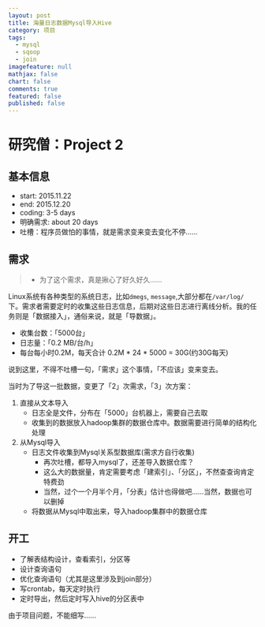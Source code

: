 ```yaml
---
layout: post
title: 海量日志数据Mysql导入Hive
category: 项目
tags: 
  - mysql
  - sqoop
  - join
imagefeature: null
mathjax: false
chart: false
comments: true
featured: false
published: false
---
```



研究僧：Project 2
=================

## 基本信息
*	start: 2015.11.22
*	end: 2015.12.20
*	coding: 3-5 days
*	明确需求: about 20 days
*	吐槽：程序员做怕的事情，就是需求变来变去变化不停……

## 需求
> * 为了这个需求，真是揪心了好久好久……

Linux系统有各种类型的系统日志，比如`dmegs`, `message`,大部分都在`/var/log/`下。需求者需要定时的收集这些日志信息，后期对这些日志进行离线分析。我的任务则是「数据接入」，通俗来说，就是「导数据」。

*	收集台数：「5000台」
*	日志量：「0.2 MB/台/h」
*	每台每小时0.2M，每天合计 0.2M * 24 * 5000 = 30G(约30G每天)

说到这里，不得不吐槽一句，「需求」这个事情，「不应该」变来变去。

当时为了导这一批数据，变更了「2」次需求，「3」次方案：

1. 直接从文本导入
	*	日志全是文件，分布在「5000」台机器上，需要自己去取
	*	收集到的数据放入hadoop集群的数据仓库中。数据需要进行简单的结构化处理
2. 从Mysql导入
	*	日志文件收集到Mysql关系型数据库(需求方自行收集)
		*	再次吐槽，都导入mysql了，还差导入数据仓库？
		*	这么大的数据量，肯定需要考虑「建索引」、「分区」，不然查查询肯定特费劲
		*	当然，过个一个月半个月，「分表」估计也得做吧……当然，数据也可以删掉
	*	将数据从Mysql中取出来，导入hadoop集群中的数据仓库


## 开工
- 了解表结构设计，查看索引，分区等
- 设计查询语句
- 优化查询语句（尤其是这里涉及到join部分）
- 写crontab，每天定时执行
- 定时导出，然后定时写入hive的分区表中

由于项目问题，不能细写……

